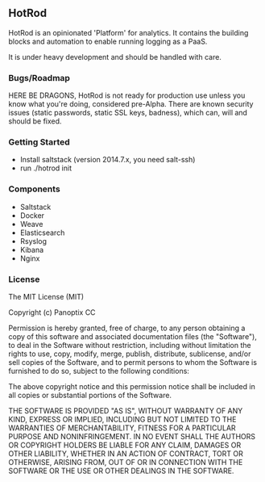 ## HotRod

HotRod is an opinionated 'Platform' for analytics. It contains the building blocks and automation to enable running logging as a PaaS. 

It is under heavy development and should be handled with care.

### Bugs/Roadmap

HERE BE DRAGONS, HotRod is not ready for production use unless you know what you're doing, considered pre-Alpha. There are known security issues (static passwords, static SSL keys, badness), which can, will and should be fixed.

### Getting Started

- Install saltstack (version 2014.7.x, you need salt-ssh)
- run ./hotrod init
 
### Components

- Saltstack
- Docker
- Weave
- Elasticsearch
- Rsyslog
- Kibana
- Nginx

### License

The MIT License (MIT)

Copyright (c) Panoptix CC

Permission is hereby granted, free of charge, to any person obtaining a copy
of this software and associated documentation files (the "Software"), to deal
in the Software without restriction, including without limitation the rights
to use, copy, modify, merge, publish, distribute, sublicense, and/or sell
copies of the Software, and to permit persons to whom the Software is
furnished to do so, subject to the following conditions:

The above copyright notice and this permission notice shall be included in
all copies or substantial portions of the Software.

THE SOFTWARE IS PROVIDED "AS IS", WITHOUT WARRANTY OF ANY KIND, EXPRESS OR
IMPLIED, INCLUDING BUT NOT LIMITED TO THE WARRANTIES OF MERCHANTABILITY,
FITNESS FOR A PARTICULAR PURPOSE AND NONINFRINGEMENT. IN NO EVENT SHALL THE
AUTHORS OR COPYRIGHT HOLDERS BE LIABLE FOR ANY CLAIM, DAMAGES OR OTHER
LIABILITY, WHETHER IN AN ACTION OF CONTRACT, TORT OR OTHERWISE, ARISING FROM,
OUT OF OR IN CONNECTION WITH THE SOFTWARE OR THE USE OR OTHER DEALINGS IN
THE SOFTWARE.

